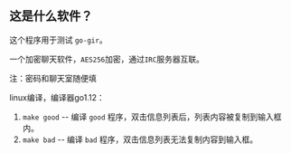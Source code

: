 ## 这是什么软件？

这个程序用于测试 `go-gir`。

一个加密聊天软件，`AES256`加密，通过`IRC`服务器互联。

注：密码和聊天室随便填

linux编译，编译器go1.12：

1. `make good` -- 编译 `good` 程序，双击信息列表后，列表内容被复制到输入框内。
2. `make bad` -- 编译 `bad` 程序，双击信息列表无法复制内容到输入框。

